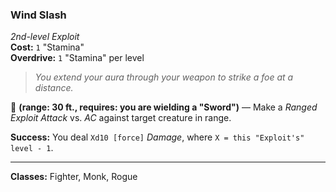 ### Wind Slash
*2nd-level Exploit*  
**Cost:** `1` "Stamina"  
**Overdrive:** `1` "Stamina" per level  

> *You extend your aura through your weapon to strike a foe at a distance.*

🔷 **(range: 30 ft., requires: you are wielding a "Sword")** — Make a *Ranged Exploit Attack* vs. *AC* against target creature in range.

**Success:** You deal `Xd10 [force]` *Damage*, where `X = this "Exploit's" level - 1`.

---

**Classes:** Fighter, Monk, Rogue
